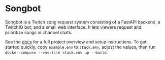 # Songbot

Songbot is a Twitch song request system consisting of a FastAPI backend, a TwitchIO bot, and a small web interface. It lets viewers request and prioritize songs in channel chats.

See the [docs](docs/README.md) for a full project overview and setup instructions. To get started quickly, copy `example.env` to
`stack.env`, adjust the values, then run `docker-compose --env-file stack.env up --build`.
